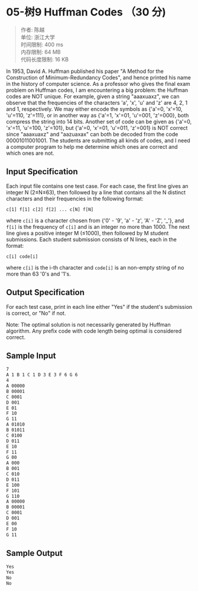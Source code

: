 # 05-树9 Huffman Codes （30 分)

>作者: 陈越</br>
单位: 浙江大学</br>
时间限制: 400 ms</br>
内存限制: 64 MB</br>
代码长度限制: 16 KB

In 1953, David A. Huffman published his paper "A Method for the Construction of Minimum-Redundancy Codes", and hence printed his name in the history of computer science. As a professor who gives the final exam problem on Huffman codes, I am encountering a big problem: the Huffman codes are NOT unique. For example, given a string "aaaxuaxz", we can observe that the frequencies of the characters 'a', 'x', 'u' and 'z' are 4, 2, 1 and 1, respectively. We may either encode the symbols as {'a'=0, 'x'=10, 'u'=110, 'z'=111}, or in another way as {'a'=1, 'x'=01, 'u'=001, 'z'=000}, both compress the string into 14 bits. Another set of code can be given as {'a'=0, 'x'=11, 'u'=100, 'z'=101}, but {'a'=0, 'x'=01, 'u'=011, 'z'=001} is NOT correct since "aaaxuaxz" and "aazuaxax" can both be decoded from the code 00001011001001. The students are submitting all kinds of codes, and I need a computer program to help me determine which ones are correct and which ones are not.

## Input Specification

Each input file contains one test case. For each case, the first line gives an integer N (2≤N≤63), then followed by a line that contains all the N distinct characters and their frequencies in the following format:

```
c[1] f[1] c[2] f[2] ... c[N] f[N]
```

where `c[i]` is a character chosen from {'0' - '9', 'a' - 'z', 'A' - 'Z', '_'}, and `f[i]` is the frequency of `c[i]` and is an integer no more than 1000. The next line gives a positive integer M (≤1000), then followed by M student submissions. Each student submission consists of N lines, each in the format:

```
c[i] code[i]
```

where `c[i]` is the i-th character and `code[i]` is an non-empty string of no more than 63 '0's and '1's.

## Output Specification

For each test case, print in each line either "Yes" if the student's submission is correct, or "No" if not.

Note: The optimal solution is not necessarily generated by Huffman algorithm. Any prefix code with code length being optimal is considered correct.

## Sample Input

```bash
7
A 1 B 1 C 1 D 3 E 3 F 6 G 6
4
A 00000
B 00001
C 0001
D 001
E 01
F 10
G 11
A 01010
B 01011
C 0100
D 011
E 10
F 11
G 00
A 000
B 001
C 010
D 011
E 100
F 101
G 110
A 00000
B 00001
C 0001
D 001
E 00
F 10
G 11
```

## Sample Output

```bash
Yes
Yes
No
No
```
